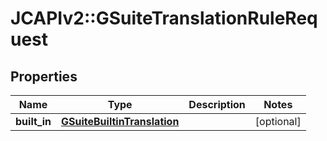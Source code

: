 # JCAPIv2::GSuiteTranslationRuleRequest

## Properties
Name | Type | Description | Notes
------------ | ------------- | ------------- | -------------
**built_in** | [**GSuiteBuiltinTranslation**](GSuiteBuiltinTranslation.md) |  | [optional] 


